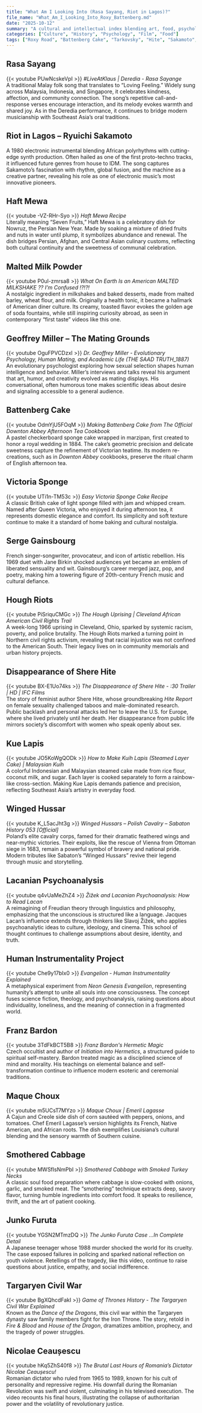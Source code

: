 ```yaml
---
title: "What Am I Looking Into (Rasa Sayang, Riot in Lagos)?"
file_name: "What_Am_I_Looking_Into_Roxy_Battenberg.md"
date: "2025-10-12"
summary: "A cultural and intellectual index blending art, food, psychology, and history — from Roxy Road and Battenberg Cakes to Tarkovsky, Hite, and the Winged Hussars."
categories: ["Culture", "History", "Psychology", "Film", "Food"]
tags: ["Roxy Road", "Battenberg Cake", "Tarkovsky", "Hite", "Sakamoto", "Miller", "Humor Theories"]
---
```


## Rasa Sayang  
{{< youtube PUwNcskeVpI >}} *#LiveAtKlaus | Deredia - Rasa Sayange*  
A traditional Malay folk song that translates to “Loving Feeling.” Widely sung across Malaysia, Indonesia, and Singapore, it celebrates kindness, affection, and community connection. The song’s repetitive call-and-response verses encourage interaction, and its melody evokes warmth and shared joy. As in the Deredia performance, it continues to bridge modern musicianship with Southeast Asia’s oral traditions.


## Riot in Lagos – Ryuichi Sakamoto  
A 1980 electronic instrumental blending African polyrhythms with cutting-edge synth production. Often hailed as one of the first proto-techno tracks, it influenced future genres from house to IDM. The song captures Sakamoto’s fascination with rhythm, global fusion, and the machine as a creative partner, revealing his role as one of electronic music’s most innovative pioneers.


## Haft Mewa  
{{< youtube -VZ-RHr-Syo >}} *Haft Mewa Recipe*  
Literally meaning “Seven Fruits,” Haft Mewa is a celebratory dish for Nowruz, the Persian New Year. Made by soaking a mixture of dried fruits and nuts in water until plump, it symbolizes abundance and renewal. The dish bridges Persian, Afghan, and Central Asian culinary customs, reflecting both cultural continuity and the sweetness of communal celebration.


## Malted Milk Powder  
{{< youtube P0ul-zmrsa8 >}} *What On Earth Is an American MALTED MILKSHAKE ?? I'm Confused !?!?!*  
A nostalgic ingredient in milkshakes and baked desserts, made from malted barley, wheat flour, and milk. Originally a health tonic, it became a hallmark of American diner culture. Its creamy, toasted flavor evokes the golden age of soda fountains, while still inspiring curiosity abroad, as seen in contemporary “first taste” videos like this one.


## Geoffrey Miller – The Mating Grounds  
{{< youtube OguFPVCDzxI >}} *Dr. Geoffrey Miller - Evolutionary Psychology, Human Mating, and Academic Life (THE SAAD TRUTH_1887)*  
An evolutionary psychologist exploring how sexual selection shapes human intelligence and behavior. Miller’s interviews and talks reveal his argument that art, humor, and creativity evolved as mating displays. His conversational, often humorous tone makes scientific ideas about desire and signaling accessible to a general audience.


## Battenberg Cake  
{{< youtube OdmYjU5FOqM >}} *Making Battenberg Cake from The Official Downton Abbey Afternoon Tea Cookbook*  
A pastel checkerboard sponge cake wrapped in marzipan, first created to honor a royal wedding in 1884. The cake’s geometric precision and delicate sweetness capture the refinement of Victorian teatime. Its modern re-creations, such as in *Downton Abbey* cookbooks, preserve the ritual charm of English afternoon tea.


## Victoria Sponge  
{{< youtube UTi1n-TM53c >}} *Easy Victoria Sponge Cake Recipe*  
A classic British cake of light sponge filled with jam and whipped cream. Named after Queen Victoria, who enjoyed it during afternoon tea, it represents domestic elegance and comfort. Its simplicity and soft texture continue to make it a standard of home baking and cultural nostalgia.


## Serge Gainsbourg  
French singer-songwriter, provocateur, and icon of artistic rebellion. His 1969 duet with Jane Birkin shocked audiences yet became an emblem of liberated sensuality and wit. Gainsbourg’s career merged jazz, pop, and poetry, making him a towering figure of 20th-century French music and cultural defiance.


## Hough Riots  
{{< youtube PiSriquCMGc >}} *The Hough Uprising | Cleveland African American Civil Rights Trail*  
A week-long 1966 uprising in Cleveland, Ohio, sparked by systemic racism, poverty, and police brutality. The Hough Riots marked a turning point in Northern civil rights activism, revealing that racial injustice was not confined to the American South. Their legacy lives on in community memorials and urban history projects.


## Disappearance of Shere Hite  
{{< youtube BX-E1Uo74ks >}} *The Disappearance of Shere Hite - :30 Trailer | HD | IFC Films*  
The story of feminist author Shere Hite, whose groundbreaking *Hite Report* on female sexuality challenged taboos and male-dominated research. Public backlash and personal attacks led her to leave the U.S. for Europe, where she lived privately until her death. Her disappearance from public life mirrors society’s discomfort with women who speak openly about sex.


## Kue Lapis  
{{< youtube JO5KoWgQODk >}} *How to Make Kuih Lapis (Steamed Layer Cake) | Malaysian Kuih*  
A colorful Indonesian and Malaysian steamed cake made from rice flour, coconut milk, and sugar. Each layer is cooked separately to form a rainbow-like cross-section. Making Kue Lapis demands patience and precision, reflecting Southeast Asia’s artistry in everyday food.


## Winged Hussar  
{{< youtube K_L5acJht3g >}} *Winged Hussars – Polish Cavalry – Sabaton History 053 [Official]*  
Poland’s elite cavalry corps, famed for their dramatic feathered wings and near-mythic victories. Their exploits, like the rescue of Vienna from Ottoman siege in 1683, remain a powerful symbol of bravery and national pride. Modern tributes like Sabaton’s “Winged Hussars” revive their legend through music and storytelling.


## Lacanian Psychoanalysis  
{{< youtube q4vUaMeZhZ4 >}} *Žižek and Lacanian Psychoanalysis: How to Read Lacan*  
A reimagining of Freudian theory through linguistics and philosophy, emphasizing that the unconscious is structured like a language. Jacques Lacan’s influence extends through thinkers like Slavoj Žižek, who applies psychoanalytic ideas to culture, ideology, and cinema. This school of thought continues to challenge assumptions about desire, identity, and truth.


## Human Instrumentality Project  
{{< youtube Che9y17bIx0 >}} *Evangelion - Human Instrumentality Explained*  
A metaphysical experiment from *Neon Genesis Evangelion*, representing humanity’s attempt to unite all souls into one consciousness. The concept fuses science fiction, theology, and psychoanalysis, raising questions about individuality, loneliness, and the meaning of connection in a fragmented world.


## Franz Bardon  
{{< youtube 3TdFkBCT5B8 >}} *Franz Bardon's Hermetic Magic*  
Czech occultist and author of *Initiation into Hermetics*, a structured guide to spiritual self-mastery. Bardon treated magic as a disciplined science of mind and morality. His teachings on elemental balance and self-transformation continue to influence modern esoteric and ceremonial traditions.


## Maque Choux  
{{< youtube m5UCsT7MYzo >}} *Maque Choux | Emeril Lagasse*  
A Cajun and Creole side dish of corn sautéed with peppers, onions, and tomatoes. Chef Emeril Lagasse’s version highlights its French, Native American, and African roots. The dish exemplifies Louisiana’s cultural blending and the sensory warmth of Southern cuisine.


## Smothered Cabbage  
{{< youtube MWSfIsNmPbI >}} *Smothered Cabbage with Smoked Turkey Necks*  
A classic soul food preparation where cabbage is slow-cooked with onions, garlic, and smoked meat. The “smothering” technique extracts deep, savory flavor, turning humble ingredients into comfort food. It speaks to resilience, thrift, and the art of patient cooking.

## Junko Furuta  
{{< youtube YGSN2MTmzDQ >}} *The Junko Furuta Case ...In Complete Detail*  
A Japanese teenager whose 1988 murder shocked the world for its cruelty. The case exposed failures in policing and sparked national reflection on youth violence. Retellings of the tragedy, like this video, continue to raise questions about justice, empathy, and social indifference.


## Targaryen Civil War  
{{< youtube BgXQhcdFakI >}} *Game of Thrones History - The Targaryen Civil War Explained*  
Known as the *Dance of the Dragons*, this civil war within the Targaryen dynasty saw family members fight for the Iron Throne. The story, retold in *Fire & Blood* and *House of the Dragon*, dramatizes ambition, prophecy, and the tragedy of power struggles.

## Nicolae Ceaușescu  
{{< youtube hKq5ZhS40f8 >}} *The Brutal Last Hours of Romania’s Dictator Nicolae Ceaușescu!*  
Romanian dictator who ruled from 1965 to 1989, known for his cult of personality and repressive regime. His downfall during the Romanian Revolution was swift and violent, culminating in his televised execution. The video recounts his final hours, illustrating the collapse of authoritarian power and the volatility of revolutionary justice.
